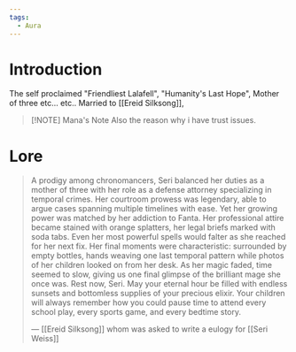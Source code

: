 ```yaml
---
tags:
  - Aura
---
```

# Introduction
The self proclaimed "Friendliest Lalafell", "Humanity's Last Hope", Mother of three etc... etc.. 
Married to [[Ereid Silksong]], 

> [!NOTE] Mana's Note
> Also the reason why i have trust issues.
# Lore
> A prodigy among chronomancers, Seri balanced her duties as a mother of three with her role as a defense attorney specializing in temporal crimes. Her courtroom prowess was legendary, able to argue cases spanning multiple timelines with ease. Yet her growing power was matched by her addiction to Fanta. Her professional attire became stained with orange splatters, her legal briefs marked with soda tabs. Even her most powerful spells would falter as she reached for her next fix. Her final moments were characteristic: surrounded by empty bottles, hands weaving one last temporal pattern while photos of her children looked on from her desk. As her magic faded, time seemed to slow, giving us one final glimpse of the brilliant mage she once was.
> Rest now, Seri. May your eternal hour be filled with endless sunsets and bottomless supplies of your precious elixir. Your children will always remember how you could pause time to attend every school play, every sports game, and every bedtime story.
> 
> — [[Ereid Silksong]] whom was asked to write a eulogy for [[Seri Weiss]]
